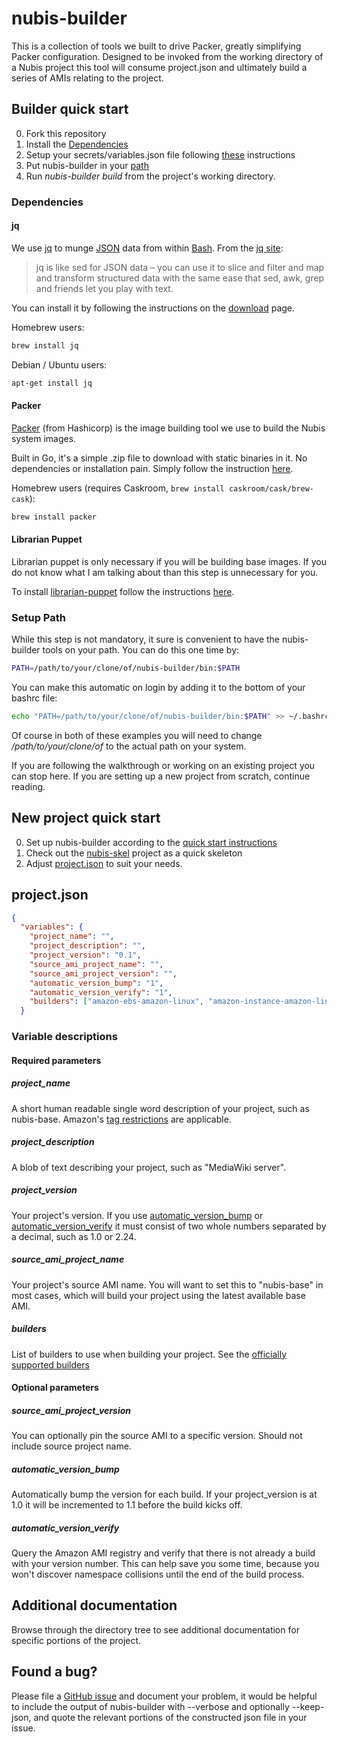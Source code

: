 ﻿# nubis-builder
This is a collection of tools we built to drive Packer, greatly simplifying Packer configuration. Designed to be invoked from the working directory of a Nubis project this tool will
consume project.json and ultimately build a series of AMIs relating to the project.

## Builder quick start
0. Fork this repository
0. Install the [Dependencies](#dependencies)
0. Setup your secrets/variables.json file following [these](secrets/README.md) instructions
0. Put nubis-builder in your [path](#setup-path)
0. Run *nubis-builder build* from the project's working directory.

### Dependencies

#### jq
We use [jq](https://stedolan.github.io/jq/) to munge [JSON](http://json.org/) data from within [Bash](http://www.gnu.org/software/bash/). From the [jq site](https://stedolan.github.io/jq/):
>jq is like sed for JSON data – you can use it to slice and filter and map and transform structured data with the same ease that sed, awk, grep and friends let you play with text.

You can install it by following the instructions on the [download](https://stedolan.github.io/jq/download/) page.

Homebrew users:

```bash
brew install jq
```

Debian / Ubuntu users:
```bash
apt-get install jq
```

#### Packer
[Packer](https://www.packer.io/) (from Hashicorp) is the image building tool we use to build the Nubis system images.

Built in Go, it's a simple .zip file to download with static binaries in it. No dependencies or installation pain. Simply follow the instruction [here](https://www.packer.io/downloads.html).

Homebrew users (requires Caskroom, ```brew install caskroom/cask/brew-cask```):

```bash
brew install packer
```

#### Librarian Puppet
Librarian puppet is only necessary if you will be building base images. If you do not know what I am talking about than this step is unnecessary for you.

To install [librarian-puppet](https://github.com/rodjek/librarian-puppet) follow the instructions [here](https://github.com/rodjek/librarian-puppet#how-to-use).

### Setup Path
While this step is not mandatory, it sure is convenient to have the nubis-builder tools on your path. You can do this one time by:
```bash
PATH=/path/to/your/clone/of/nubis-builder/bin:$PATH
```
You can make this automatic on login by adding it to the bottom of your bashrc file:
```bash
echo "PATH=/path/to/your/clone/of/nubis-builder/bin:$PATH" >> ~/.bashrc
```
Of course in both of these examples you will need to change */path/to/your/clone/of* to the actual path on your system.

If you are following the walkthrough or working on an existing project you can stop here. If you are setting up a new project from scratch, continue reading.

## New project quick start
0. Set up nubis-builder according to the [quick start instructions](#builder-quick-start)
0. Check out the [nubis-skel](https://github.com/Nubisproject/nubis-skel) project as a quick skeleton
0. Adjust [project.json](#projectjson) to suit your needs.

## project.json
```JSON
{
  "variables": {
    "project_name": "",
    "project_description": "",
    "project_version": "0.1",
    "source_ami_project_name": "",
    "source_ami_project_version": "",
    "automatic_version_bump": "1",
    "automatic_version_verify": "1",
    "builders": ["amazon-ebs-amazon-linux", "amazon-instance-amazon-linux"]
  }
```

### Variable descriptions

#### Required parameters
##### project_name
A short human readable single word description of your project, such as nubis-base. Amazon's [tag restrictions](https://docs.aws.amazon.com/AWSEC2/latest/UserGuide/Using_Tags.html#tag-restrictions) are applicable.

##### project_description
A blob of text describing your project, such as "MediaWiki server".

##### project_version
Your project's version. If you use [automatic_version_bump](#automatic_version_bump) or [automatic_version_verify](#automatic_version_verify) it must consist of two whole numbers separated by a decimal, such as 1.0 or 2.24.

##### source_ami_project_name
Your project's source AMI name. You will want to set this to "nubis-base" in most cases, which will build your 
project using the latest available base AMI.

##### builders
List of builders to use when building your project. See the [officially supported builders](packer#builders)

#### Optional parameters

##### source_ami_project_version
You can optionally pin the source AMI to a specific version. Should not include source project name.

##### automatic_version_bump
Automatically bump the version for each build. If your project_version is at 1.0 it will be incremented to 1.1 
before the build kicks off.

##### automatic_version_verify
Query the Amazon AMI registry and verify that there is not already a build with your version number. This can 
help save you some time, because you won't discover namespace collisions until the end of the build process.

## Additional documentation
Browse through the directory tree to see additional documentation for specific portions of the project.

## Found a bug?
Please file a [GitHub issue](https://github.com/nubisproject/nubis-builder/issues) and document your problem,
it would be helpful to include the output of nubis-builder with --verbose and optionally --keep-json, and
quote the relevant portions of the constructed json file in your issue.
